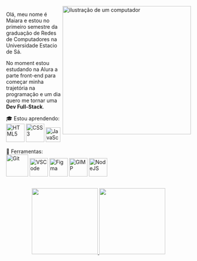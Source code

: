 <img src="https://media.discordapp.net/attachments/1206012871251853315/1211732472849498122/octocat-1708712137522.png?ex=65ef44ce&is=65dccfce&hm=6a772de719e23382245c314f2f317bf14dfa8e805829fd71cb61f65358b01099&=&format=webp&quality=lossless&width=662&height=662" alt="ilustração de um computador" min-width="400px" max-width="350px" width="350px" align="right">

<p align="left"> 
  Olá, meu nome é Maiara e estou no primeiro semestre da graduação de Redes de Computadores na Universidade Estacio de Sá. <br>
</p>
<p align="left">
  No moment estou estudando na Alura a parte front-end para começar minha trajetória na programação e um dia quero me tornar uma <strong>Dev Full-Stack</strong>.
</p>

<p align="left">
  🎓 Estou aprendendo: <br>
  <img height="50" src="https://cdn.jsdelivr.net/gh/devicons/devicon@latest/icons/html5/html5-original-wordmark.svg" alt="HTML5"/> 
  <img height="50" src="https://cdn.jsdelivr.net/gh/devicons/devicon@latest/icons/css3/css3-original-wordmark.svg" alt="CSS3"/>
  <img height="40" src="https://cdn.jsdelivr.net/gh/devicons/devicon@latest/icons/javascript/javascript-original.svg" alt="JavaScript"/>   
</p>



<p align="left">
  💼 Ferramentas: <br>
  <img height="60" src="https://cdn.jsdelivr.net/gh/devicons/devicon@latest/icons/git/git-plain-wordmark.svg" alt="Git"/>
  <img height="50" src="https://cdn.jsdelivr.net/gh/devicons/devicon@latest/icons/vscode/vscode-original-wordmark.svg" alt="VSCode"/>
  <img height="50" src="https://cdn.jsdelivr.net/gh/devicons/devicon@latest/icons/figma/figma-original.svg" alt="Figma"/>
  <img height="50" src="https://cdn.jsdelivr.net/gh/devicons/devicon@latest/icons/gimp/gimp-original.svg" alt="GIMP"/>
  <img height="50" src="https://cdn.jsdelivr.net/gh/devicons/devicon@latest/icons/nodejs/nodejs-original-wordmark.svg" alt="NodeJS"/>
</p>
<h2 dir="auto"></h2>
<p align="center" dir="auto">
<a href="https://github.com/namelessmai">
<img loading="lazy" height="180em" src="https://github-readme-stats.vercel.app/api/top-langs/?username=namelessmai&layout=compact&langs_count=7&theme=dracula" style="max-width: 100%;">
<img loading="lazy" height="180em" src="https://github-readme-stats.vercel.app/api?username=namelessmai&show_icons=true&theme=dracula&include_all_commits=true&count_private=true" style="max-width: 100%;">
</p>
